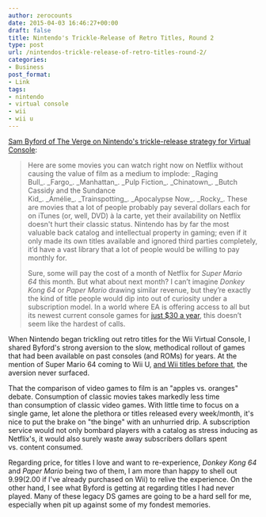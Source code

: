 ```yaml
---
author: zerocounts
date: 2015-04-03 16:46:27+00:00
draft: false
title: Nintendo's Trickle-Release of Retro Titles, Round 2
type: post
url: /nintendos-trickle-release-of-retro-titles-round-2/
categories:
- Business
post_format:
- Link
tags:
- nintendo
- virtual console
- wii
- wii u
---
```


[Sam Byford of The Verge on Nintendo's trickle-release strategy for Virtual Console](http://www.theverge.com/2015/4/2/8329699/nintendo-could-learn-from-netflix-first-click):


<blockquote>Here are some movies you can watch right now on Netflix without causing the value of film as a medium to implode: _Raging Bull_. _Fargo_. _Manhattan_. _Pulp Fiction_. _Chinatown_. _Butch Cassidy and the Sundance Kid_. _Amélie_. _Trainspotting_. _Apocalypse Now_. _Rocky_. These are movies that a lot of people probably pay several dollars each for on iTunes (or, well, DVD) à la carte, yet their availability on Netflix doesn't hurt their classic status. Nintendo has by far the most valuable back catalog and intellectual property in gaming; even if it only made its own titles available and ignored third parties completely, it’d have a vast library that a lot of people would be willing to pay monthly for.

Sure, some will pay the cost of a month of Netflix for _Super Mario 64_ this month. But what about next month? I can’t imagine _Donkey Kong 64_ or _Paper Mario_ drawing similar revenue, but they’re exactly the kind of title people would dip into out of curiosity under a subscription model. In a world where EA is offering access to all but its newest current console games for [just $30 a year](http://www.theverge.com/2014/7/29/5948789/ea-access-xbox-one-subscription), this doesn’t seem like the hardest of calls.</blockquote>


When Nintendo began trickling out retro titles for the Wii Virtual Console, I shared Byford's strong aversion to the slow, methodical rollout of games that had been available on past consoles (and ROMs) for years. At the mention of Super Mario 64 coming to Wii U, [and Wii titles before that](https://www.zerocounts.net/2015/01/29/metroid-prime-trilogy-for-10/), the aversion never surfaced.

That the comparison of video games to film is an "apples vs. oranges" debate. Consumption of classic movies takes markedly less time than consumption of classic video games. With little time to focus on a single game, let alone the plethora or titles released every week/month, it's nice to put the brake on "the binge" with an unhurried drip. A subscription service would not only bombard players with a catalog as stress inducing as Netflix's, it would also surely waste away subscribers dollars spent vs. content consumed.

Regarding price, for titles I love and want to re-experience, _Donkey Kong 64_ and _Paper Mario_ being two of them, I am more than happy to shell out $9.99 ($2.00 if I've already purchased on Wii) to relive the experience. On the other hand, I see what Byford is getting at regarding titles I had never played. Many of these legacy DS games are going to be a hard sell for me, especially when pit up against some of my fondest memories.
